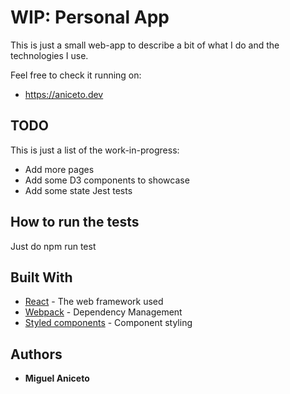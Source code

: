 ﻿# WIP: Personal App

This is just a small web-app to describe a bit of what I do and the technologies I use.

Feel free to check it running on:
* https://aniceto.dev

## TODO
This is just a list of the work-in-progress:
* Add more pages
* Add some D3 components to showcase
* Add some state Jest tests

## How to run the tests

Just do npm run test

## Built With

* [React](https://reactjs.org/) - The web framework used
* [Webpack](https://webpack.js.org/) - Dependency Management
* [Styled components](https://github.com/styled-components/styled-components) - Component styling

## Authors

* **Miguel Aniceto**
